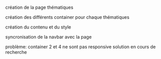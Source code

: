 création de la page thématiques

création des différents container pour chaque thématiques

création du contenu et du style

syncronisation de la navbar avec la page

problème: container 2 et 4 ne sont pas responsive solution en cours de recherche
